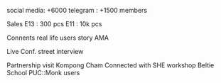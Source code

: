 social media: +6000
telegram    : +1500 members

Sales
E13 : 300 pcs
E11 : 10k pcs

Connents
real life users story
AMA

Live Conf.
street interview

Partnership
visit Kompong Cham
Connected with SHE workshop
Beltie School
PUC::Monk users

